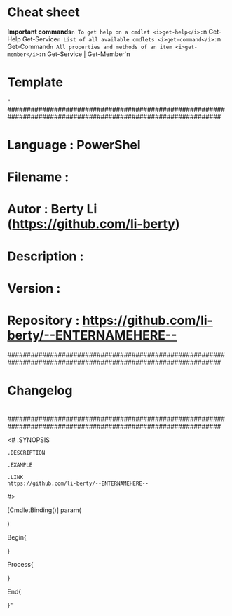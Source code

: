 # Cheat sheet

<b>Important commands</b>`n
To get help on a cmdlet <i>get-help</i>:`n
	Get-Help Get-Service`n
List of all available cmdlets <i>get-command</i>:`n
	Get-Command`n
All properties and methods of an item <i>get-member</i>:`n
	Get-Service | Get-Member`n

# Template
"
###############################################################################################################
# Language     :  PowerShel
# Filename     :  
# Autor        :  Berty Li (https://github.com/li-berty)
# Description  :  
# Version      : 
# Repository   :  https://github.com/li-berty/--ENTERNAMEHERE--
###############################################################################################################
#
# Changelog
#
###############################################################################################################

<#
    .SYNOPSIS
    
    .DESCRIPTION
    
    .EXAMPLE
    
    .LINK
    https://github.com/li-berty/--ENTERNAMEHERE--
#>

[CmdletBinding()]
param(

)

Begin{

}

Process{

}

End{

}"
